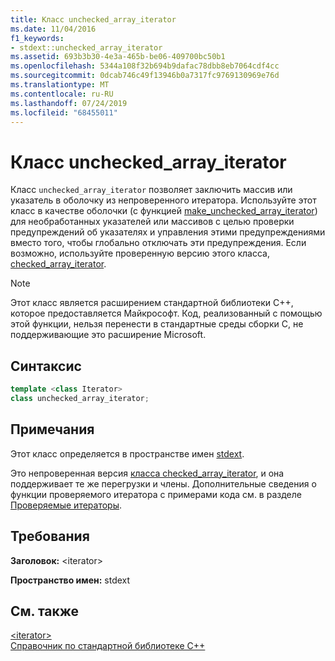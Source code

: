 ```yaml
---
title: Класс unchecked_array_iterator
ms.date: 11/04/2016
f1_keywords:
- stdext::unchecked_array_iterator
ms.assetid: 693b3b30-4e3a-465b-be06-409700bc50b1
ms.openlocfilehash: 5344a108f32b694b9dafac78dbb8eb7064cdf4cc
ms.sourcegitcommit: 0dcab746c49f13946b0a7317fc9769130969e76d
ms.translationtype: MT
ms.contentlocale: ru-RU
ms.lasthandoff: 07/24/2019
ms.locfileid: "68455011"
---
```

# <a name="uncheckedarrayiterator-class"></a>Класс unchecked_array_iterator

Класс `unchecked_array_iterator` позволяет заключить массив или указатель в оболочку из непроверенного итератора. Используйте этот класс в качестве оболочки (с функцией [make_unchecked_array_iterator](../standard-library/iterator-functions.md#make_unchecked_array_iterator)) для необработанных указателей или массивов с целью проверки предупреждений об указателях и управления этими предупреждениями вместо того, чтобы глобально отключать эти предупреждения. Если возможно, используйте проверенную версию этого класса, [checked_array_iterator](../standard-library/checked-array-iterator-class.md).

> [!NOTE]
> Этот класс является расширением стандартной библиотеки C++, которое предоставляется Майкрософт. Код, реализованный с помощью этой функции, нельзя перенести в стандартные среды сборки C, не поддерживающие это расширение Microsoft.

## <a name="syntax"></a>Синтаксис

```cpp
template <class Iterator>
class unchecked_array_iterator;
```

## <a name="remarks"></a>Примечания

Этот класс определяется в пространстве имен [stdext](../standard-library/stdext-namespace.md).

Это непроверенная версия [класса checked_array_iterator](../standard-library/checked-array-iterator-class.md), и она поддерживает те же перегрузки и члены. Дополнительные сведения о функции проверяемого итератора с примерами кода см. в разделе [Проверяемые итераторы](../standard-library/checked-iterators.md).

## <a name="requirements"></a>Требования

**Заголовок:** \<iterator>

**Пространство имен:** stdext

## <a name="see-also"></a>См. также

[\<iterator>](../standard-library/iterator.md)\
[Справочник по стандартной библиотеке C++](../standard-library/cpp-standard-library-reference.md)
